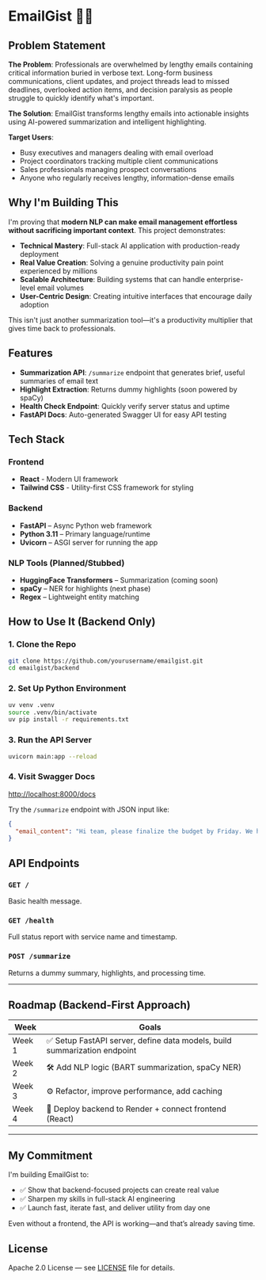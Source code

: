 # EmailGist 📧✨

## Problem Statement

**The Problem**: Professionals are overwhelmed by lengthy emails containing critical information buried in verbose text. Long-form business communications, client updates, and project threads lead to missed deadlines, overlooked action items, and decision paralysis as people struggle to quickly identify what's important.

**The Solution**: EmailGist transforms lengthy emails into actionable insights using AI-powered summarization and intelligent highlighting.

**Target Users**: 
- Busy executives and managers dealing with email overload
- Project coordinators tracking multiple client communications
- Sales professionals managing prospect conversations
- Anyone who regularly receives lengthy, information-dense emails

## Why I'm Building This

I'm proving that **modern NLP can make email management effortless without sacrificing important context**. This project demonstrates:

- **Technical Mastery**: Full-stack AI application with production-ready deployment
- **Real Value Creation**: Solving a genuine productivity pain point experienced by millions
- **Scalable Architecture**: Building systems that can handle enterprise-level email volumes
- **User-Centric Design**: Creating intuitive interfaces that encourage daily adoption

This isn't just another summarization tool—it's a productivity multiplier that gives time back to professionals.

## Features

* **Summarization API**: `/summarize` endpoint that generates brief, useful summaries of email text
* **Highlight Extraction**: Returns dummy highlights (soon powered by spaCy)
* **Health Check Endpoint**: Quickly verify server status and uptime
* **FastAPI Docs**: Auto-generated Swagger UI for easy API testing

## Tech Stack

### Frontend
- **React** - Modern UI framework
- **Tailwind CSS** - Utility-first CSS framework for styling

### Backend

* **FastAPI** – Async Python web framework
* **Python 3.11** – Primary language/runtime
* **Uvicorn** – ASGI server for running the app

### NLP Tools (Planned/Stubbed)

* **HuggingFace Transformers** – Summarization (coming soon)
* **spaCy** – NER for highlights (next phase)
* **Regex** – Lightweight entity matching

## How to Use It (Backend Only)

### 1. Clone the Repo

```bash
git clone https://github.com/yourusername/emailgist.git
cd emailgist/backend
```

### 2. Set Up Python Environment

```bash
uv venv .venv
source .venv/bin/activate
uv pip install -r requirements.txt
```

### 3. Run the API Server

```bash
uvicorn main:app --reload
```

### 4. Visit Swagger Docs

[http://localhost:8000/docs](http://localhost:8000/docs)

Try the `/summarize` endpoint with JSON input like:

```json
{
  "email_content": "Hi team, please finalize the budget by Friday. We have a client review on Monday."
}
```

## API Endpoints

### `GET /`

Basic health message.

### `GET /health`

Full status report with service name and timestamp.

### `POST /summarize`

Returns a dummy summary, highlights, and processing time.

---

## Roadmap (Backend-First Approach)

| Week   | Goals                                                                    |
| ------ | ------------------------------------------------------------------------ |
| Week 1 | ✅ Setup FastAPI server, define data models, build summarization endpoint |
| Week 2 | 🛠 Add NLP logic (BART summarization, spaCy NER)                         |
| Week 3 | ⚙️ Refactor, improve performance, add caching                            |
| Week 4 | 🚀 Deploy backend to Render + connect frontend (React)                   |

---

## My Commitment

I'm building EmailGist to:

* ✅ Show that backend-focused projects can create real value
* ✅ Sharpen my skills in full-stack AI engineering
* ✅ Launch fast, iterate fast, and deliver utility from day one

Even without a frontend, the API is working—and that’s already saving time.

## License

Apache 2.0 License — see [LICENSE](LICENSE) file for details.

